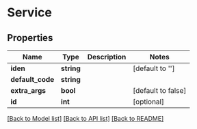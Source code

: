 # Service

## Properties
Name | Type | Description | Notes
------------ | ------------- | ------------- | -------------
**iden** | **string** |  | [default to '']
**default_code** | **string** |  | 
**extra_args** | **bool** |  | [default to false]
**id** | **int** |  | [optional] 

[[Back to Model list]](../README.md#documentation-for-models) [[Back to API list]](../README.md#documentation-for-api-endpoints) [[Back to README]](../README.md)


